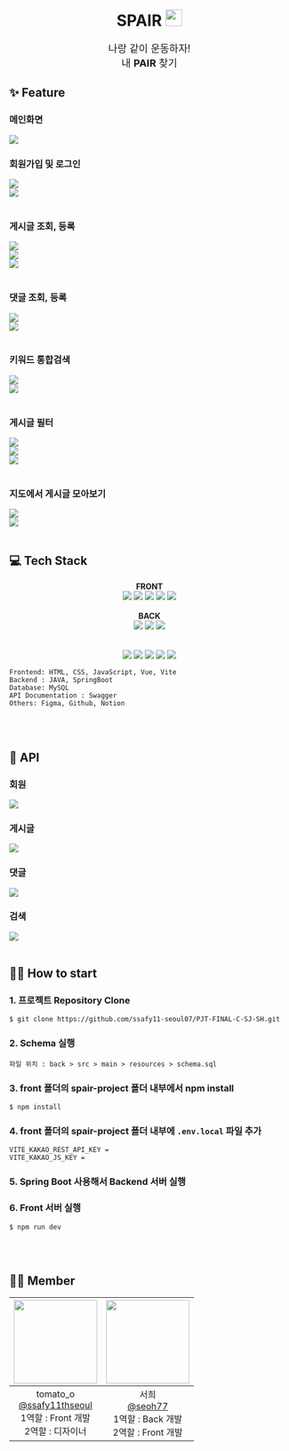 <h1 align="center">
  SPAIR <img src="./docs/assets/iconImg/running.png" width="30px"/> 
</h1>

<div align="center" style="font-size:18px"> 
  나랑 같이 운동하자! <br />
  내 <b>PAIR</b> 찾기 
</div>

## ✨ Feature

### 메인화면
<img src="./docs/assets/view/main.png" />

<br />

### 회원가입 및 로그인
<img src="./docs/assets/view/join.png" />

<br />

<img src="./docs/assets/view/login.png" />

<br />
<br />

### 게시글 조회, 등록
<img src="./docs/assets/view/board.png" />

<br />

<img src="./docs//assets/view/createBoard.png" />

<br />

<img src="./docs//assets/view/detailBoard.png" />

<br />
<br />

### 댓글 조회, 등록

<img src="./docs/assets/view/comment.png" />

<br />

<img src="./docs/assets/view/comment2.png" />

<br />
<br />

### 키워드 통합검색

<img src="./docs/assets/view/searchKeyword.png" />

<br />

<img src="./docs/assets/view/searchKeyword2.png" />

<br />
<br />

### 게시글 필터

<img src="./docs/assets/view/filter1.png" />

<br />

<img src="./docs/assets/view/filter2.png" />

<br />

<img src="./docs/assets/view/filter3.png" />

<br />
<br />

### 지도에서 게시글 모아보기

<img src="./docs/assets/view/map1.png" />

<br />

<img src="./docs/assets/view/map2.png" />

<br />
<br />

## 💻 Tech Stack
<p align="center">
  <b>FRONT</b>
  <br />
  <img src="https://img.shields.io/badge/html5-E34F26?style=for-the-badge&logo=html5&logoColor=white">
  <img src="https://img.shields.io/badge/css3-1572B6?style=for-the-badge&logo=css3&logoColor=white">
  <img src="https://img.shields.io/badge/javascript-F7DF1E?style=for-the-badge&logo=javascript&logoColor=black">
  <img src="https://img.shields.io/badge/vue-4FC08D?style=for-the-badge&logo=Vue.js&logoColor=black">
  <img src="https://img.shields.io/badge/vite-646CFF?style=for-the-badge&logo=vite&logoColor=white">
  <br />
  <br />
  <b>BACK</b>
  <br />
  <img src="https://img.shields.io/badge/java-007396?style=for-the-badge&logo=java&logoColor=white">
  <img src="https://img.shields.io/badge/springboot-6DB33F?style=for-the-badge&logo=springboot&logoColor=white">
  <img src="https://img.shields.io/badge/MySQL-4479A1?style=for-the-badge&logo=MySQL&logoColor=white">
  <br />
  <br />
  <br />
  <img src="https://img.shields.io/badge/Swagger-85EA2D?style=for-the-badge&logo=Swagger&logoColor=white">
  <img src="https://img.shields.io/badge/figma-F24E1E?style=for-the-badge&logo=figma&logoColor=white">
  <img src="https://img.shields.io/badge/Git-F05032?style=for-the-badge&logo=git&logoColor=white">
  <img src="https://img.shields.io/badge/github-181717?style=for-the-badge&logo=github&logoColor=white">
  <img src="https://img.shields.io/badge/notion-000000?style=for-the-badge&logo=notion&logoColor=white">
</p>

```
Frontend: HTML, CSS, JavaScript, Vue, Vite
Backend : JAVA, SpringBoot
Database: MySQL
API Documentation : Swagger
Others: Figma, Github, Notion
```

<br />
<br />

## 🔧 API

### 회원
<img src="./docs/assets/API/user.png" />

### 게시글
<img src="./docs/assets/API/post.png" />

### 댓글
<img src="./docs/assets/API/comment.png" />

### 검색
<img src="./docs/assets/API/search.png" />

<br />
<br />

## 🤷‍♀️ How to start

### 1. 프로젝트 Repository Clone
```
$ git clone https://github.com/ssafy11-seoul07/PJT-FINAL-C-SJ-SH.git
```

### 2. Schema 실행
```
파일 위치 : back > src > main > resources > schema.sql
```

### 3. front 폴더의 spair-project 폴더 내부에서 npm install
```
$ npm install
```

### 4. front 폴더의 spair-project 폴더 내부에 `.env.local` 파일 추가
```
VITE_KAKAO_REST_API_KEY = 
VITE_KAKAO_JS_KEY = 
```

### 5. Spring Boot 사용해서 Backend 서버 실행

### 6. Front 서버 실행
```
$ npm run dev
```

<br />
<br />

## 👩‍💻 Member

<div align="center">

|<img src="https://avatars.githubusercontent.com/u/156098510?v=4" width="150" height="150"/>|<img src="https://avatars.githubusercontent.com/u/140609042?v=4" width="150" height="150"/>|
|:-:|:-:|
|tomato_o<br/>[@ssafy11thseoul](https://github.com/ssafy11thseoul)<br/>1역할 : Front 개발 <br/> 2역할 : 디자이너|서희<br/>[@seoh77](https://github.com/seoh77)<br/>1역할 : Back 개발 <br/> 2역할 : Front 개발|

</div>

<br />
<br />